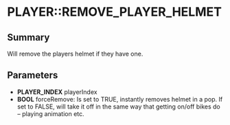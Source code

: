 # PLAYER::REMOVE_PLAYER_HELMET

## Summary
Will remove the players helmet if they have one.

## Parameters
* **PLAYER_INDEX** playerIndex
* **BOOL** forceRemove:
Is set to TRUE, instantly removes helmet in a pop.
If set to FALSE, will take it off in the same way that getting on/off bikes do – playing animation etc.